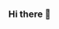 ### Hi there 👋

<!--
**Joknaa/Joknaa** is a ✨ _special_ ✨ repository because its `README.md` (this file) appears on your GitHub profile.

Here are some ideas to get you started:

- 🔭 I’m currently working on ...
A game of TicTacToe in Unity game engin
- 🌱 I’m currently learning ...
Java and C#
- 👯 I’m looking to collaborate on ...
- 🤔 I’m looking for help with ...
- 💬 Ask me about ...
- 📫 How to reach me: ...
Email: mohammadLaadidaoui@gmail.com
Linkdin: https://www.linkedin.com/in/mohammadlaadidaoui/
Facebook: https://www.facebook.com/OknaaKun/
- 😄 Pronouns: He/His
- ⚡ Fun fact: I love GameDev :D
-->
